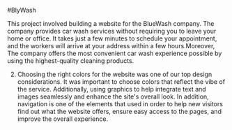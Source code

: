 #BlyWash

This project involved building a website for the BlueWash company. The company provides car wash services without requiring you to leave your home or office. It takes just a few minutes to schedule your appointment, and the workers will arrive at your address within a few hours.Moreover, The company offers the most convenient car wash experience possible by using the highest-quality cleaning products.

2. Choosing the right colors for the website was one of our top design considerations. It was important to choose colors that reflect the vibe of the service. Additionally, using graphics to help integrate text and images seamlessly and enhance the site's overall look. In addition, navigation is one of the elements that used in order to help new visitors find out what the website offers, ensure easy access to the pages, and improve the overall experience.
